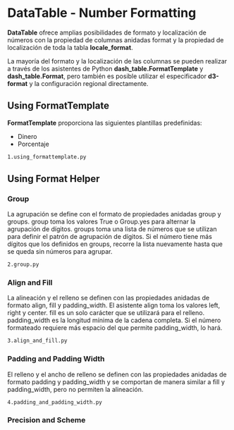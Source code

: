 # DataTable - Number Formatting

**DataTable** ofrece amplias posibilidades de formato y localización de números con la propiedad de columnas anidadas format y la propiedad de localización de toda la tabla **locale_format**.

La mayoría del formato y la localización de las columnas se pueden realizar a través de los asistentes de Python **dash_table.FormatTemplate** y **dash_table.Format**, pero también es posible utilizar el especificador **d3-format** y la configuración regional directamente.

## Using FormatTemplate

**FormatTemplate** proporciona las siguientes plantillas predefinidas:
- Dinero
- Porcentaje

```bash
1.using_formattemplate.py
```

## Using Format Helper

### Group

La agrupación se define con el formato de propiedades anidadas group y groups. group toma los valores True o Group.yes para alternar la agrupación de dígitos. groups toma una lista de números que se utilizan para definir el patrón de agrupación de dígitos. Si el número tiene más dígitos que los definidos en groups, recorre la lista nuevamente hasta que se queda sin números para agrupar.

```bash
2.group.py
```

### Align and Fill

La alineación y el relleno se definen con las propiedades anidadas de formato align, fill y padding_width. El asistente align toma los valores left, right y center. fill es un solo carácter que se utilizará para el relleno. padding_width es la longitud mínima de la cadena completa. Si el número formateado requiere más espacio del que permite padding_width, lo hará.

```bash
3.align_and_fill.py
```

### Padding and Padding Width

El relleno y el ancho de relleno se definen con las propiedades anidadas de formato padding y padding_width y se comportan de manera similar a fill y padding_width, pero no permiten la alineación.

```bash
4.padding_and_padding_width.py
```

### Precision and Scheme
